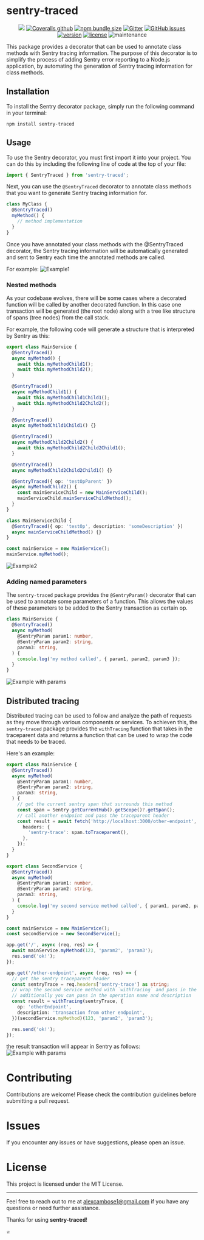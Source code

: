 # sentry-traced

<p align="center">
      <a href="https://github.com/alexcambose/sentry-traced/actions/workflows/ci.yml">
      <img src="https://github.com/alexcambose/sentry-traced/actions/workflows/ci.yml/badge.svg"/></a>
<a href="https://coveralls.io/github/alexcambose/sentry-traced?branch=master"><img alt="Coveralls github" src="https://img.shields.io/coveralls/github/alexcambose/sentry-traced.svg?style=flat-square"></a>
<a href="https://packagephobia.now.sh/result?p=sentry-traced"><img alt="npm bundle size" src="https://img.shields.io/bundlephobia/minzip/sentry-traced.svg?style=flat-square"></a>
<a href="https://gitter.im/alexcambose/sentry-traced"><img alt="Gitter" src="https://img.shields.io/gitter/room/alexcambose/sentry-traced.svg?color=%23B22C5B&style=flat-square"></a>
<a href="https://github.com/alexcambose/sentry-traced/issues"><img alt="GitHub issues" src="https://img.shields.io/github/issues/alexcambose/sentry-traced.svg?style=flat-square"></a>
<a href="https://www.npmjs.com/package/sentry-traced"><img alt="version" src="https://img.shields.io/npm/v/sentry-traced.svg?style=flat-square"></a>
<a href="https://github.com/alexcambose/sentry-traced/blob/master/LICENSE"><img alt="license" src="https://img.shields.io/github/license/alexcambose/sentry-traced.svg?style=flat-square"></a>
<img alt="maintenance" src="https://img.shields.io/maintenance/yes/2019.svg?style=flat-square">
</p>

This package provides a decorator that can be used to annotate class methods with Sentry tracing information. The purpose of this decorator is to simplify the process of adding Sentry error reporting to a Node.js application, by automating the generation of Sentry tracing information for class methods.

## Installation

To install the Sentry decorator package, simply run the following command in your terminal:

```
npm install sentry-traced
```

## Usage

To use the Sentry decorator, you must first import it into your project. You can do this by including the following line of code at the top of your file:

```ts
import { SentryTraced } from 'sentry-traced';
```

Next, you can use the `@SentryTraced` decorator to annotate class methods that you want to generate Sentry tracing information for.

```ts
class MyClass {
  @SentryTraced()
  myMethod() {
    // method implementation
  }
}
```

Once you have annotated your class methods with the @SentryTraced decorator, the Sentry tracing information will be automatically generated and sent to Sentry each time the annotated methods are called.

For example:
![Example1](./example/images/example1.png)

### Nested methods

As your codebase evolves, there will be some cases where a decorated function will be called by another decorated function. In this case one transaction will be generated (the root node) along with a tree like structure of spans (tree nodes) from the call stack.

For example, the following code will generate a structure that is interpreted by Sentry as this:

```ts
export class MainService {
  @SentryTraced()
  async myMethod() {
    await this.myMethodChild1();
    await this.myMethodChild2();
  }

  @SentryTraced()
  async myMethodChild1() {
    await this.myMethodChild1Child1();
    await this.myMethodChild2Child2();
  }

  @SentryTraced()
  async myMethodChild1Child1() {}

  @SentryTraced()
  async myMethodChild2Child2() {
    await this.myMethodChild2Child2Child1();
  }

  @SentryTraced()
  async myMethodChild2Child2Child1() {}

  @SentryTraced({ op: 'testOpParent' })
  async myMethodChild2() {
    const mainServiceChild = new MainServiceChild();
    mainServiceChild.mainServiceChildMethod();
  }
}

class MainServiceChild {
  @SentryTraced({ op: 'testOp', description: 'someDescription' })
  async mainServiceChildMethod() {}
}

const mainService = new MainService();
mainService.myMethod();
```

![Example2](./example/images/example2.png)

### Adding named parameters

The `sentry-traced` package provides the `@SentryParam()` decorator that can be used to annotate some parameters of a function.
This allows the values of these parameters to be added to the Sentry transaction as certain op.

```ts
class MainService {
  @SentryTraced()
  async myMethod(
    @SentryParam param1: number,
    @SentryParam param2: string,
    param3: string,
  ) {
    console.log('my method called', { param1, param2, param3 });
  }
}
```

![Example with params](./example/images/example3.png)

## Distributed tracing

Distributed tracing can be used to follow and analyze the path of requests as they move through various components or services. To achieven
this, the `sentry-traced` package provides the `withTracing` function that takes in the traceparent data and returns a function that can be used to wrap the code that needs to be traced.

Here's an example:

```ts
export class MainService {
  @SentryTraced()
  async myMethod(
    @SentryParam param1: number,
    @SentryParam param2: string,
    param3: string,
  ) {
    // get the current sentry span that surrounds this method
    const span = Sentry.getCurrentHub().getScope()?.getSpan();
    // call another endpoint and pass the traceparent header
    const result = await fetch('http://localhost:3000/other-endpoint', {
      headers: {
        'sentry-trace': span.toTraceparent(),
      },
    });
  }
}

export class SecondService {
  @SentryTraced()
  async myMethod(
    @SentryParam param1: number,
    @SentryParam param2: string,
    param3: string,
  ) {
    console.log('my second service method called', { param1, param2, param3 });
  }
}

const mainService = new MainService();
const secondService = new SecondService();

app.get('/', async (req, res) => {
  await mainService.myMethod(123, 'param2', 'param3');
  res.send('ok!');
});

app.get('/other-endpoint', async (req, res) => {
  // get the sentry traceparent header
  const sentryTrace = req.headers['sentry-trace'] as string;
  // wrap the second service method with `withTracing` and pass in the traceparent header
  // additionally you can pass in the operation name and description
  const result = withTracing(sentryTrace, {
    op: 'otherEndpoint',
    description: 'transaction from other endpoint',
  })(secondService.myMethod)(123, 'param2', 'param3');

  res.send('ok!');
});
```

the result transaction will appear in Sentry as follows:
![Example with params](./example/images/distributedTracing.png)

# Contributing

Contributions are welcome! Please check the contribution guidelines before submitting a pull request.

# Issues

If you encounter any issues or have suggestions, please open an issue.

# License

This project is licensed under the MIT License.

---

Feel free to reach out to me at alexcambose1@gmail.com if you have any questions or need further assistance.

Thanks for using **sentry-traced**!

:star:
